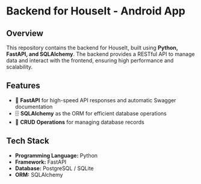 # Backend for HouseIt - Android App

## Overview
This repository contains the backend for HouseIt, built using **Python, FastAPI, and SQLAlchemy**. The backend provides a RESTful API to manage data and interact with the frontend, ensuring high performance and scalability.

## Features
- 🚀 **FastAPI** for high-speed API responses and automatic Swagger documentation
- 🗄 **SQLAlchemy** as the ORM for efficient database operations
- 📄 **CRUD Operations** for managing database records

## Tech Stack
- **Programming Language:** Python
- **Framework:** FastAPI
- **Database:** PostgreSQL / SQLite
- **ORM:** SQLAlchemy
